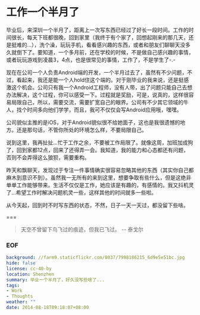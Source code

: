 工作一个半月了
===
毕业后，来深圳一个半月了，距离上一次写东西已经过了好长一段时间。工作的时间很长，每天下班都很晚，回到家里（我终于有个家了，回想起刚来的那几天，还是挺难的...），洗个澡，玩玩手机，看看感兴趣的东西，或者和朋友们聊聊天没多久就倒下了。要知道，一个多月前，还在学校的时候，不是做自己感兴趣的事情，或者玩玩游戏到凌晨3，4点，也是很常见的事情，工作了，不是学生了-.-

现在在公司一个人负责Android端的开发，一个半月过去了，虽然有不少问题，不过，看起来，我还是能一个人hold住这个端的。对于刚毕业的我来说，还是挺感激这个机会。公司只有我一个Android工程师，没有人带，出了问题只能自己去想办法解决，这个过程，你可以感受一下。过程就是奖励，可是，说真的，这样很容易局限自己，所以，需要交流，需要扩宽自己的眼界。公司有不少其它领域的牛人，找个时间多向他们学学，而且，我可不仅仅会写Android应用哦，嘿嘿。

公司貌似主推的是iOS，对于Android貌似很不给她面子，这也是我很遗憾的地方。还是那句话，不管你所处的环境怎么样，不要局限自己。

说到这里，我再扯扯...忙于工作之余，不要被工作局限了。就像这周，加班加成狗了，回到家都12点，回来了还得弄一会。我知道，我的能力和心态都还有问题，否则不会弄得这么狼狈，需要重构。

昨天和飘聊天，发现过于专注一件事情确实很容易忽略其他的东西（其实你自己都麻木到意识不到）。虽然我一无所有的来到这里，想要争取有些什么，但是这绝非单单工作能够带来。生活不仅仅是工作，她应该是有趣的，有感情的。我又抖机灵了...希望工作时解决问题机灵一些，这样其他的时间就多一些啦。

从今天起，回到时不时写东西的状态，不然，日子一天一天过，都没留下些啥。

===
> 天空不曾留下鸟飞过的痕迹，但我已飞过。 -- 泰戈尔


### EOF
```yaml
background: //farm9.staticflickr.com/8037/7998186215_6d9e5e51bc.jpg
hide: false
license: cc-40-by
location: Shenzhen
summary: 毕业一个半月了，好久没写些啥了...
tags:
- Work
- Thoughts
weather: ""
date: 2014-08-18T09:18:07+08:00
```
